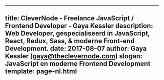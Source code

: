 ---
title: CleverNode - Freelance JavaScript / Frontend Developer - Gaya Kessler
description: Web Developer, gespecialiseerd in JavaScript, React, Redux, Sass, & moderne Front-end Development.
date: 2017-08-07
author: Gaya Kessler (gaya@theclevernode.com)
slogan: JavaScript en moderne Frontend Development
template: page-nl.html
----
